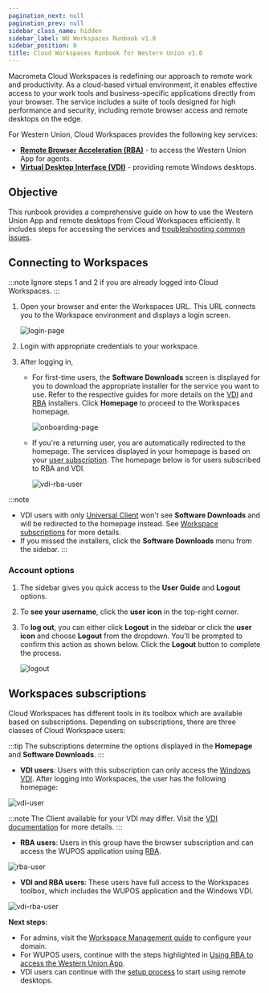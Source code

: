 ```yaml
---
pagination_next: null
pagination_prev: null
sidebar_class_name: hidden
sidebar_label: WU Workspaces Runbook v1.0
sidebar_position: 0
title: Cloud Workspaces Runbook for Western Union v1.0
---
```


Macrometa Cloud Workspaces is redefining our approach to remote work and productivity. As a cloud-based virtual environment, it enables effective access to your work tools and business-specific applications directly from your browser. The service includes a suite of tools designed for high performance and security, including remote browser access and remote desktops on the edge.

For Western Union, Cloud Workspaces provides the following key services:

- [**Remote Browser Acceleration (RBA)**](./rba/index.md) - to access the Western Union App for agents.
- [**Virtual Desktop Interface (VDI)**](./vdi/index.md) - providing remote Windows desktops.

## **Objective**

This runbook provides a comprehensive guide on how to use the Western Union App and remote desktops from Cloud Workspaces efficiently. It includes steps for accessing the services and [troubleshooting common issues](troubleshooting.md).

## **Connecting to Workspaces**

:::note
Ignore steps 1 and 2 if you are already logged into Cloud Workspaces.
:::

1. Open your browser and enter the Workspaces URL. This URL connects you to the Workspace environment and displays a login screen.

    ![login-page](/img/runbook-images/login-page.png)

2. Login with appropriate credentials to your workspace.
3. After logging in,
   
     - For first-time users, the **Software Downloads** screen is displayed for you to download the appropriate installer for the service you want to use. Refer to the respective guides for more details on the [VDI](./vdi/index.md) and [RBA](./rba/index.md) installers. Click **Homepage** to proceed to the Workspaces homepage.
   
        ![onboarding-page](/img/runbook-images/onboarding.png)

     - If you're a returning user, you are automatically redirected to the homepage. The services displayed in your homepage is based on your [user subscription](#workspaces-subscriptions). The homepage below is for users subscribed to RBA and VDI.

        ![vdi-rba-user](/img/runbook-images/rba-vdi-mac.png)

:::note
- VDI users with only [Universal Client](./vdi/index.md#accessing-vdi) won't see **Software Downloads** and will be redirected to the homepage instead. See [Workspace subscriptions](#workspaces-subscriptions) for more details.
- If you missed the installers, click the **Software Downloads** menu from the sidebar.
:::

### Account options

1. The sidebar gives you quick access to the **User Guide** and **Logout** options.

2. To **see your username**, click the **user icon** in the top-right corner.

3. To **log out**, you can either click **Logout** in the sidebar or click the **user icon** and choose **Logout** from the dropdown. You'll be prompted to confirm this action as shown below. Click the **Logout** button to complete the process.
   
      ![logout](/img/runbook-images/logout.png)


## **Workspaces subscriptions**

Cloud Workspaces has different tools in its toolbox which are available based on subscriptions. Depending on subscriptions, there are three classes of Cloud Workspace users:

:::tip
The subscriptions determine the options displayed in the **Homepage** and **Software Downloads**.
:::

- **VDI users**: Users with this subscription can only access the [Windows VDI](./vdi/index.md). After logging into Workspaces, the user has the following homepage:

![vdi-user](/img/runbook-images/vdi-windows.png)

:::note
The Client available for your VDI may differ. Visit the [VDI documentation](./vdi/index.md#accessing-vdi) for more details.
:::

- **RBA users**: Users in this group have the browser subscription and can access the WUPOS application using [RBA](./rba/index.md).

![rba-user](/img/runbook-images/rba.png)

- **VDI and RBA users**: These users have full access to the Workspaces toolbox, which includes the WUPOS application and the Windows VDI.

![vdi-rba-user](/img/runbook-images/rba-vdi.png)

**Next steps:**
- For admins, visit the [Workspace Management guide](workspace-manangement.md) to configure your domain.
- For WUPOS users, continue with the steps highlighted in [ Using RBA to access the Western Union App](./rba/index.md).
- VDI users can continue with the [setup process](./vdi/index.md) to start using remote desktops.

